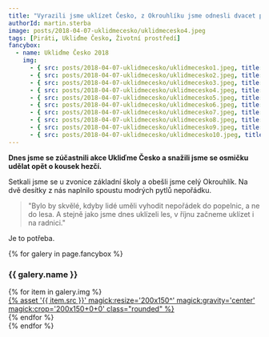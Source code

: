 ```yaml
---
title: "Vyrazili jsme uklízet Česko, z Okrouhlíku jsme odnesli dvacet pytlů odpadu"
authorId: martin.sterba
image: posts/2018-04-07-uklidmecesko/uklidmecesko4.jpeg
tags: [Piráti, Ukliďme Česko, Životní prostředí]
fancybox:
  - name: Ukliďme Česko 2018
    img:
      - { src: posts/2018-04-07-uklidmecesko/uklidmecesko1.jpeg, title: Ukliďme Česko 2018 }
      - { src: posts/2018-04-07-uklidmecesko/uklidmecesko2.jpeg, title: Ukliďme Česko 2018 }
      - { src: posts/2018-04-07-uklidmecesko/uklidmecesko3.jpeg, title: Ukliďme Česko 2018 }
      - { src: posts/2018-04-07-uklidmecesko/uklidmecesko4.jpeg, title: Ukliďme Česko 2018 }
      - { src: posts/2018-04-07-uklidmecesko/uklidmecesko5.jpeg, title: Ukliďme Česko 2018 }
      - { src: posts/2018-04-07-uklidmecesko/uklidmecesko6.jpeg, title: Ukliďme Česko 2018 }
      - { src: posts/2018-04-07-uklidmecesko/uklidmecesko7.jpeg, title: Ukliďme Česko 2018 }
      - { src: posts/2018-04-07-uklidmecesko/uklidmecesko8.jpeg, title: Ukliďme Česko 2018 }
      - { src: posts/2018-04-07-uklidmecesko/uklidmecesko9.jpeg, title: Ukliďme Česko 2018 }
      - { src: posts/2018-04-07-uklidmecesko/uklidmecesko10.jpeg, title: Ukliďme Česko 2018 }
---
```


**Dnes jsme se zúčastnili akce Ukliďme Česko a snažili jsme se osmičku udělat opět o kousek hezčí.**

Setkali jsme se u zvonice základní školy a obešli jsme celý Okrouhlík. Na dvě desítky z nás naplnilo spoustu modrých pytlů nepořádku.

>"Bylo by skvělé, kdyby lidé uměli vyhodit nepořádek do popelnic, a ne do lesa. A stejně jako jsme dnes uklízeli les, v říjnu začneme uklízet i na radnici."

Je to potřeba.

{% for galery in page.fancybox %}
<div class="mt-4">
  <h3>{{ galery.name }}</h3>
  <div class="grid grid-cols-4 gap-4">
  {% for item in galery.img %}
    <div class="">
      <a data-fancybox="gallery" href="{% asset '{{ item.src }}' @path %}" data-caption="{{ item.title }}">{% asset '{{ item.src }}' magick:resize='200x150^' magick:gravity='center' magick:crop='200x150+0+0' class="rounded" %}</a>
    </div>
  {% endfor %}
  </div>
</div>
{% endfor %}